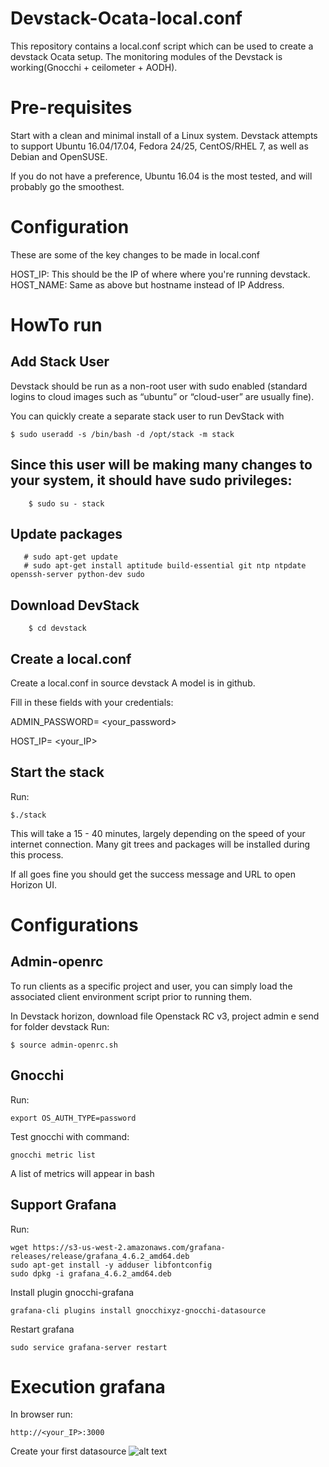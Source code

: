 # Devstack-Ocata-local.conf
This repository contains a local.conf script which can be used to create a devstack Ocata setup. The monitoring modules of the Devstack is working(Gnocchi + ceilometer + AODH). 

# Pre-requisites
Start with a clean and minimal install of a Linux system. Devstack attempts to support Ubuntu 16.04/17.04, Fedora 24/25, CentOS/RHEL 7, as well as Debian and OpenSUSE.

If you do not have a preference, Ubuntu 16.04 is the most tested, and will probably go the smoothest.

# Configuration
These are some of the key changes to be made in local.conf

HOST_IP: This should be the IP of where where you're running devstack. HOST_NAME: Same as above but hostname instead of IP Address.

# HowTo run

## Add Stack User

Devstack should be run as a non-root user with sudo enabled (standard logins to cloud images such as “ubuntu” or “cloud-user” are usually fine).

You can quickly create a separate stack user to run DevStack with

``` $ sudo useradd -s /bin/bash -d /opt/stack -m stack ```

## Since this user will be making many changes to your system, it should have sudo privileges:

``` $ echo "stack ALL=(ALL) NOPASSWD: ALL" | sudo tee /etc/sudoers.d/stack 
    $ sudo su - stack 
```
## Update packages
```
   # sudo apt-get update
   # sudo apt-get install aptitude build-essential git ntp ntpdate   openssh-server python-dev sudo
```

## Download DevStack
``` $  git clone https://git.openstack.org/openstack-dev/devstack -b stable/ocata
    $ cd devstack
```    
## Create a local.conf
Create a local.conf in source devstack
A model is in github. 

Fill in these fields with your credentials:

ADMIN_PASSWORD= <your_password>

HOST_IP= <your_IP>

## Start the stack
Run:
``` 
$./stack 
```

This will take a 15 - 40 minutes, largely depending on the speed of your internet connection. Many git trees and packages will be installed during this process.

If all goes fine you should get the success message and URL to open Horizon UI.

# Configurations
## Admin-openrc
To run clients as a specific project and user, you can simply load the associated client environment script prior to running them. 

In Devstack horizon, download file Openstack RC v3, project admin e send for folder devstack
Run:
``` 
$ source admin-openrc.sh 
```

## Gnocchi
Run:
``` 
export OS_AUTH_TYPE=password 
```

Test gnocchi with command: 
``` 
gnocchi metric list
```
A list of metrics will appear in bash

## Support Grafana
Run:
```
wget https://s3-us-west-2.amazonaws.com/grafana-releases/release/grafana_4.6.2_amd64.deb
sudo apt-get install -y adduser libfontconfig
sudo dpkg -i grafana_4.6.2_amd64.deb
```
Install plugin gnocchi-grafana

```grafana-cli plugins install gnocchixyz-gnocchi-datasource```

Restart grafana

```sudo service grafana-server restart```

# Execution grafana
In browser run:
```
http://<your_IP>:3000
```
Create your first datasource
![alt text](https://github.com/pablobrunetti/Devstack-Ocata-local.conf/blob/master/datasource__grafana.png)












